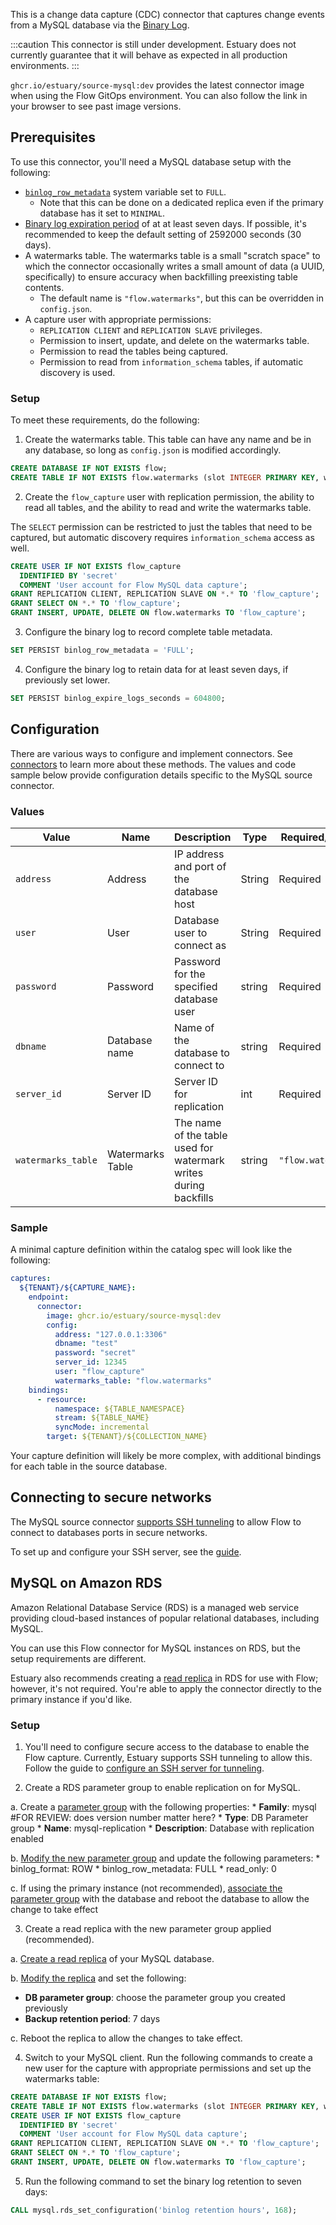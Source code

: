 This is a change data capture (CDC) connector that captures change events from a MySQL database via the [Binary Log](https://dev.mysql.com/doc/refman/8.0/en/binary-log.html).

:::caution
This connector is still under development. Estuary does not currently guarantee
that it will behave as expected in all production environments.
:::

`ghcr.io/estuary/source-mysql:dev` provides the latest connector image when using the Flow GitOps environment.
You can also follow the link in your browser to see past image versions.

## Prerequisites
To use this connector, you'll need a MySQL database setup with the following:
* [`binlog_row_metadata`](https://dev.mysql.com/doc/refman/8.0/en/replication-options-binary-log.html#sysvar_binlog_row_metadata)
  system variable set to `FULL`.
  - Note that this can be done on a dedicated replica even if the primary database has it set to `MINIMAL`.
* [Binary log expiration period](https://dev.mysql.com/doc/refman/8.0/en/replication-options-binary-log.html#sysvar_binlog_expire_logs_seconds) of at at least seven days.
If possible, it's recommended to keep the default setting of 2592000 seconds (30 days).
* A watermarks table. The watermarks table is a small "scratch space"
  to which the connector occasionally writes a small amount of data (a UUID,
  specifically) to ensure accuracy when backfilling preexisting table contents.
  - The default name is `"flow.watermarks"`, but this can be overridden in `config.json`.
* A capture user with appropriate permissions:
  - `REPLICATION CLIENT` and `REPLICATION SLAVE` privileges.
  - Permission to insert, update, and delete on the watermarks table.
  - Permission to read the tables being captured.
  - Permission to read from `information_schema` tables, if automatic discovery is used.

### Setup
To meet these requirements, do the following:

1. Create the watermarks table. This table can have any name and be in any database, so long as `config.json` is modified accordingly.
```sql
CREATE DATABASE IF NOT EXISTS flow;
CREATE TABLE IF NOT EXISTS flow.watermarks (slot INTEGER PRIMARY KEY, watermark TEXT);
```
2. Create the `flow_capture` user with replication permission, the ability to read all tables, and the ability to read and write the watermarks table.

  The `SELECT` permission can be restricted to just the tables that need to be
  captured, but automatic discovery requires `information_schema` access as well.
```sql
CREATE USER IF NOT EXISTS flow_capture
  IDENTIFIED BY 'secret'
  COMMENT 'User account for Flow MySQL data capture';
GRANT REPLICATION CLIENT, REPLICATION SLAVE ON *.* TO 'flow_capture';
GRANT SELECT ON *.* TO 'flow_capture';
GRANT INSERT, UPDATE, DELETE ON flow.watermarks TO 'flow_capture';
```
3. Configure the binary log to record complete table metadata.
```sql
SET PERSIST binlog_row_metadata = 'FULL';
```
4. Configure the binary log to retain data for at least seven days, if previously set lower.
```sql
SET PERSIST binlog_expire_logs_seconds = 604800;
```

## Configuration
There are various ways to configure and implement connectors. See [connectors](../../../concepts/connectors.md#using-connectors) to learn more about these methods. The values and code sample below provide configuration details specific to the MySQL source connector.

### Values
| Value | Name | Description | Type | Required/Default |
|-------|------|------|---------| --------|
| `address` | Address | IP address and port of the database host | String | Required |
| `user` | User | Database user to connect as | String | Required |
| `password` | Password | Password for the specified database user | string | Required |
| `dbname` | Database name | Name of the database to connect to | string | Required |
| `server_id` | Server ID | Server ID for replication | int | Required |
| `watermarks_table`| Watermarks Table | The name of the table used for watermark writes during backfills | string | `"flow.watermarks"` |

### Sample
A minimal capture definition within the catalog spec will look like the following:

```yaml
captures:
  ${TENANT}/${CAPTURE_NAME}:
    endpoint:
      connector:
        image: ghcr.io/estuary/source-mysql:dev
        config:
          address: "127.0.0.1:3306"
          dbname: "test"
          password: "secret"
          server_id: 12345
          user: "flow_capture"
          watermarks_table: "flow.watermarks"
    bindings:
      - resource:
          namespace: ${TABLE_NAMESPACE}
          stream: ${TABLE_NAME}
          syncMode: incremental
        target: ${TENANT}/${COLLECTION_NAME}

```
Your capture definition will likely be more complex, with additional bindings for each table in the source database.

## Connecting to secure networks

The MySQL source connector [supports SSH tunneling](../../../concepts/connectors.md#connecting-to-endpoints-on-secure-networks)
to allow Flow to connect to databases ports in secure networks.

To set up and configure your SSH server, see the [guide](../../../../guides/connect-network/).

## MySQL on Amazon RDS

Amazon Relational Database Service (RDS) is a managed web service providing cloud-based instances
of popular relational databases, including MySQL.

You can use this Flow connector for MySQL instances on RDS, but the setup requirements are different.

Estuary also recommends creating a [read replica](https://aws.amazon.com/rds/features/read-replicas/)
in RDS for use with Flow; however, it's not required.
You're able to apply the connector directly to the primary instance if you'd like.

### Setup

1. You'll need to configure secure access to the database to enable the Flow capture.
  Currently, Estuary supports SSH tunneling to allow this.
  Follow the guide to [configure an SSH server for tunneling](../../../../guides/connect-network/).

2. Create a RDS parameter group to enable replication on for MySQL.

  a. Create a [parameter group](https://docs.aws.amazon.com/AmazonRDS/latest/UserGuide/USER_WorkingWithParamGroups.html)
  with the following properties:
    * **Family**: mysql #FOR REVIEW: does version number matter here?
    * **Type**: DB Parameter group
    * **Name**: mysql-replication
    * **Description**: Database with replication enabled

  b. [Modify the new parameter group](https://docs.aws.amazon.com/AmazonRDS/latest/UserGuide/USER_WorkingWithParamGroups.html#USER_WorkingWithParamGroups.Modifying) and update the following parameters:
    * binlog_format: ROW
    * binlog_row_metadata: FULL
    * read_only: 0

  c. If using the primary instance (not recommended), [associate the parameter group](https://docs.aws.amazon.com/AmazonRDS/latest/UserGuide/USER_WorkingWithParamGroups.html#USER_WorkingWithParamGroups.Associating)
  with the database and reboot the database to allow the change to take effect

3. Create a read replica with the new parameter group applied (recommended).

  a. [Create a read replica](https://docs.aws.amazon.com/AmazonRDS/latest/UserGuide/USER_ReadRepl.html#USER_ReadRepl.Create)
  of your MySQL database.

  b. [Modify the replica](https://docs.aws.amazon.com/AmazonRDS/latest/UserGuide/Overview.DBInstance.Modifying.html)
  and set the following:
  * **DB parameter group**: choose the parameter group you created previously
  * **Backup retention period**: 7 days

  c. Reboot the replica to allow the changes to take effect.

4. Switch to your MySQL client. Run the following commands to create a new user for the capture with appropriate permissions
and set up the watermarks table:

```sql
CREATE DATABASE IF NOT EXISTS flow;
CREATE TABLE IF NOT EXISTS flow.watermarks (slot INTEGER PRIMARY KEY, watermark TEXT);
CREATE USER IF NOT EXISTS flow_capture
  IDENTIFIED BY 'secret'
  COMMENT 'User account for Flow MySQL data capture';
GRANT REPLICATION CLIENT, REPLICATION SLAVE ON *.* TO 'flow_capture';
GRANT SELECT ON *.* TO 'flow_capture';
GRANT INSERT, UPDATE, DELETE ON flow.watermarks TO 'flow_capture';
```

5. Run the following command to set the binary log retention to seven days:
```sql
CALL mysql.rds_set_configuration('binlog retention hours', 168);
```